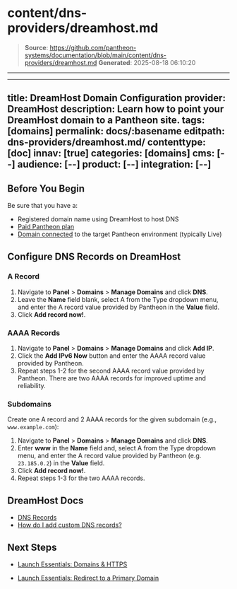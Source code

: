 # content/dns-providers/dreamhost.md

> **Source**: https://github.com/pantheon-systems/documentation/blob/main/content/dns-providers/dreamhost.md
> **Generated**: 2025-08-18 06:10:20

---

---
title: DreamHost Domain Configuration
provider: DreamHost
description: Learn how to point your DreamHost domain to a Pantheon site.
tags: [domains]
permalink: docs/:basename
editpath: dns-providers/dreamhost.md/
contenttype: [doc]
innav: [true]
categories: [domains]
cms: [--]
audience: [--]
product: [--]
integration: [--]
---
## Before You Begin
Be sure that you have a:


- Registered domain name using DreamHost to host DNS
- [Paid Pantheon plan](/guides/launch/plans)
- [Domain connected](/guides/launch/domains) to the target Pantheon environment (typically Live)

## Configure DNS Records on DreamHost

### A Record
1. Navigate to **Panel** > **Domains** > **Manage Domains** and click **DNS**.
2. Leave the **Name** field blank, select A from the Type dropdown menu, and enter the A record value provided by Pantheon in the **Value** field.
3. Click **Add record now!**.

### AAAA Records
1. Navigate to **Panel** > **Domains** > **Manage Domains** and click **Add IP**.
2. Click the **Add IPv6 Now** button and enter the AAAA record value provided by Pantheon.
3. Repeat steps 1-2 for the second AAAA record value provided by Pantheon. There are two AAAA records for improved uptime and reliability.

### Subdomains
Create one A record and 2 AAAA records for the given subdomain (e.g., `www.example.com`):

1. Navigate to **Panel** > **Domains** > **Manage Domains** and click **DNS**.
2. Enter **www** in the **Name** field and, select A from the Type dropdown menu, and enter the A record value provided by Pantheon (e.g. `23.185.0.2`) in the **Value** field.
3. Click **Add record now!**.
5. Repeat steps 1-3 for the two AAAA records.

## DreamHost Docs

* [DNS Records](https://help.dreamhost.com/hc/en-us/articles/214694378-What-DreamHost-DNS-records-do-I-point-my-site-to-)
* [How do I add custom DNS records?](https://help.dreamhost.com/hc/en-us/articles/215414867-How-do-I-add-custom-DNS-records-)

## Next Steps

* [Launch Essentials: Domains & HTTPS](/guides/launch/domains)

* [Launch Essentials: Redirect to a Primary Domain](/guides/launch/redirects)
